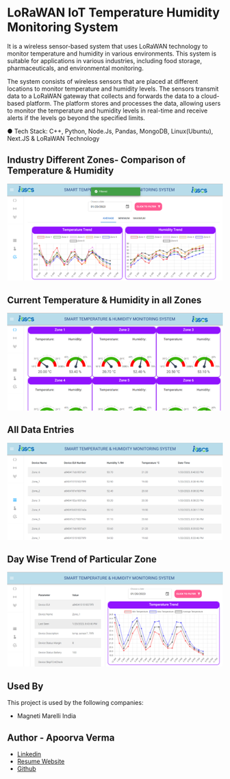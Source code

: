 
# LoRaWAN IoT Temperature Humidity Monitoring System

It is a wireless sensor-based system that uses LoRaWAN technology to monitor temperature and humidity in various environments. This system is suitable for applications in various industries, including food storage, pharmaceuticals, and environmental monitoring.

The system consists of wireless sensors that are placed at different locations to monitor temperature and humidity levels. The sensors transmit data to a LoRaWAN gateway that collects and forwards the data to a cloud-based platform. The platform stores and processes the data, allowing users to monitor the temperature and humidity levels in real-time and receive alerts if the levels go beyond the specified limits.

● Tech Stack: C++, Python, Node.Js, Pandas, MongoDB, Linux(Ubuntu), Next.JS & LoRaWAN Technology


## Industry Different Zones- Comparison of Temperature & Humidity

![App Screenshot](./02.png)


## Current Temperature & Humidity in all Zones

![App Screenshot](./01.png)

## All Data Entries

![App Screenshot](./03.png)

## Day Wise Trend of Particular Zone

![App Screenshot](./04.png)


## Used By

This project is used by the following companies:

- Magneti Marelli India


## Author - Apoorva Verma

- [Linkedin](https://www.linkedin.com/in/apoorva-verma-aa045a202/)
- [Resume Website](https://apoorva-verma.netlify.app/)
- [Github](https://github.com/apoorva-01/)


